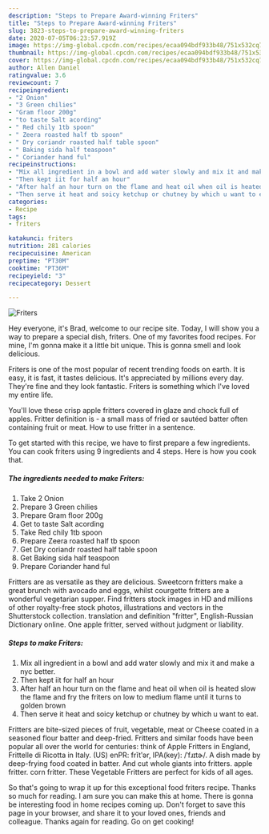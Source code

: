 ```yaml
---
description: "Steps to Prepare Award-winning Friters"
title: "Steps to Prepare Award-winning Friters"
slug: 3823-steps-to-prepare-award-winning-friters
date: 2020-07-05T06:23:57.919Z
image: https://img-global.cpcdn.com/recipes/ecaa094bdf933b48/751x532cq70/friters-recipe-main-photo.jpg
thumbnail: https://img-global.cpcdn.com/recipes/ecaa094bdf933b48/751x532cq70/friters-recipe-main-photo.jpg
cover: https://img-global.cpcdn.com/recipes/ecaa094bdf933b48/751x532cq70/friters-recipe-main-photo.jpg
author: Allen Daniel
ratingvalue: 3.6
reviewcount: 7
recipeingredient:
- "2 Onion"
- "3 Green chilies"
- "Gram floor 200g"
- "to taste Salt acording"
- " Red chily 1tb spoon"
- " Zeera roasted half tb spoon"
- " Dry coriandr roasted half table spoon"
- " Baking sida half teaspoon"
- " Coriander hand ful"
recipeinstructions:
- "Mix all ingredient in a bowl and add water slowly and mix it and make a nyc better."
- "Then kept iit for half an hour"
- "After half an hour turn on the flame and heat oil when oil is heated slow the flame and fry the friters on low to medium flame until it turns to golden brown"
- "Then serve it heat and soicy ketchup or chutney by which u want to eat."
categories:
- Recipe
tags:
- friters

katakunci: friters 
nutrition: 281 calories
recipecuisine: American
preptime: "PT30M"
cooktime: "PT36M"
recipeyield: "3"
recipecategory: Dessert

---
```



![Friters](https://img-global.cpcdn.com/recipes/ecaa094bdf933b48/751x532cq70/friters-recipe-main-photo.jpg)

Hey everyone, it's Brad, welcome to our recipe site. Today, I will show you a way to prepare a special dish, friters. One of my favorites food recipes. For mine, I'm gonna make it a little bit unique. This is gonna smell and look delicious.

Friters is one of the most popular of recent trending foods on earth. It is easy, it is fast, it tastes delicious. It's appreciated by millions every day. They're fine and they look fantastic. Friters is something which I've loved my entire life.

You&#39;ll love these crisp apple fritters covered in glaze and chock full of apples. Fritter definition is - a small mass of fried or sautéed batter often containing fruit or meat. How to use fritter in a sentence.


To get started with this recipe, we have to first prepare a few ingredients. You can cook friters using 9 ingredients and 4 steps. Here is how you cook that.

<!--inarticleads1-->

##### The ingredients needed to make Friters:

1. Take 2 Onion
1. Prepare 3 Green chilies
1. Prepare Gram floor 200g
1. Get to taste Salt acording
1. Take  Red chily 1tb spoon
1. Prepare  Zeera roasted half tb spoon
1. Get  Dry coriandr roasted half table spoon
1. Get  Baking sida half teaspoon
1. Prepare  Coriander hand ful


Fritters are as versatile as they are delicious. Sweetcorn fritters make a great brunch with avocado and eggs, whilst courgette fritters are a wonderful vegetarian supper. Find fritters stock images in HD and millions of other royalty-free stock photos, illustrations and vectors in the Shutterstock collection. translation and definition &#34;fritter&#34;, English-Russian Dictionary online. One apple fritter, served without judgment or liability. 

<!--inarticleads2-->

##### Steps to make Friters:

1. Mix all ingredient in a bowl and add water slowly and mix it and make a nyc better.
1. Then kept iit for half an hour
1. After half an hour turn on the flame and heat oil when oil is heated slow the flame and fry the friters on low to medium flame until it turns to golden brown
1. Then serve it heat and soicy ketchup or chutney by which u want to eat.


Fritters are bite-sized pieces of fruit, vegetable, meat or Cheese coated in a seasoned flour batter and deep-fried. Fritters and similar foods have been popular all over the world for centuries: think of Apple Fritters in England, Frittelle di Ricotta in Italy. (US) enPR: frĭtʹər, IPA(key): /ˈfɹɪtɚ/. A dish made by deep-frying food coated in batter. And cut whole giants into fritters. apple fritter. corn fritter. These Vegetable Fritters are perfect for kids of all ages. 

So that's going to wrap it up for this exceptional food friters recipe. Thanks so much for reading. I am sure you can make this at home. There is gonna be interesting food in home recipes coming up. Don't forget to save this page in your browser, and share it to your loved ones, friends and colleague. Thanks again for reading. Go on get cooking!
